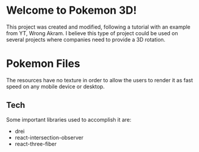 # Welcome to Pokemon 3D!

This project was created and modified, following a tutorial with an example from YT, Wrong Akram. I believe this type of project could be used on several projects where companies need to provide a 3D rotation.


# Pokemon Files

The resources have no texture in order to allow the users to render it as fast speed on any mobile device or desktop.

## Tech

Some important libraries used to accomplish it are:

- drei
- react-intersection-observer
- react-three-fiber
